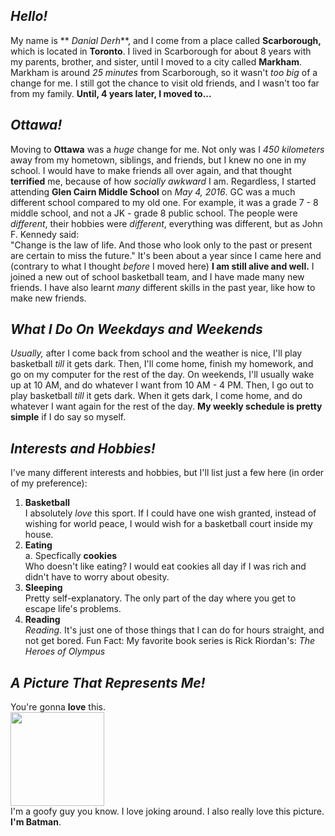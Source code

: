## _Hello!_ 
My name is ** _Danial Derh_**, and I come from a place called **Scarborough,** which is located in **Toronto**. I lived in Scarborough for about 8 years with my parents, brother, and sister, until I moved to a city called **Markham**. Markham is around _25 minutes_ from Scarborough, so it wasn't _too big_ of a change for me. I still got the chance to visit old friends, and I wasn't too far from my family. **Until, 4 years later, I moved to...**  
## _Ottawa!_
Moving to **Ottawa** was a _huge_ change for me. Not only was I _450 kilometers_ away from my hometown, siblings, and friends, but I knew no one in my school. I would have to make friends all over again, and that thought **terrified** me, because of how _socially awkward_ I am. Regardless, I started attending **Glen Cairn Middle School** on _May 4, 2016_. GC was a much different school compared to my old one. For example, it was a grade 7 - 8 middle school, and not a JK - grade 8 public school. The people were _different_, their hobbies were _different_, everything was different, but as John F. Kennedy said:  
"Change is the law of life. And those who look only to the past or present are certain to miss the future." 
It's been about a year since I came here and (contrary to what I thought _before_ I moved here) **I am still alive and well.** I joined a new out of school basketball team, and I have made many new friends. I have also learnt _many_ different skills in the past year, like how to make new friends.  

## _What I Do On Weekdays and Weekends_  
_Usually,_ after I come back from school and the weather is nice, I'll play basketball _till_ it gets dark. Then, I'll come home, finish my homework, and go on my computer for the rest of the day. On weekends, I'll usually wake up at 10 AM, and do whatever I want from 10 AM - 4 PM. Then, I go out to play basketball _till_ it gets dark. When it gets dark, I come home, and do whatever I want again for the rest of the day. **My weekly schedule is pretty simple** if I do say so myself.

## _Interests and Hobbies!_
I've many different interests and hobbies, but I'll list just a few here (in order of my preference):
1. **Basketball**  
I absolutely _love_ this sport. If I could have one wish granted, instead of wishing for world peace, I would wish for a basketball court inside my house.
2. **Eating**  
  a. Specfically **cookies**  
Who doesn't like eating? I would eat cookies all day if I was rich and didn't have to worry about obesity. 
3. **Sleeping**  
Pretty self-explanatory. The only part of the day where you get to escape life's problems.
4. **Reading**  
_Reading_. It's just one of those things that I can do for hours straight, and not get bored. Fun Fact: My favorite book series is Rick Riordan's: _The Heroes of Olympus_
## _A Picture That Represents Me!_
You're gonna **love** this.   
<img src="https://i.pinimg.com/736x/1a/eb/a4/1aeba46f5f2851f4c7c647d598e051c0--memes-funny-faces-funny-face-pics.jpg" width="150">  
I'm a goofy guy you know. I love joking around. I also really love this picture. **I'm Batman**.
